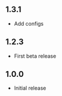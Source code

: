 <!-- https://developers.home-assistant.io/docs/add-ons/presentation#keeping-a-changelog -->

## 1.3.1

- Add configs

## 1.2.3

- First beta release

## 1.0.0

- Initial release
